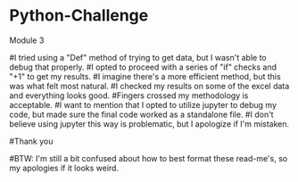 # Python-Challenge
 Module 3

#I tried using a "Def" method of trying to get data, but I wasn't able to debug that properly.
#I opted to proceed with a series of "if" checks and "+1" to get my results.
#I imagine there's a more efficient method, but this was what felt most natural.
#I checked my results on some of the excel data and everything looks good.
#Fingers crossed my methodology is acceptable.
#I want to mention that I opted to utilize jupyter to debug my code, but made sure the final code worked as a standalone file.
#I don't believe using jupyter this way is problematic, but I apologize if I'm mistaken.

#Thank you




#BTW: I'm still a bit confused about how to best format these read-me's, so my apologies if it looks weird.
